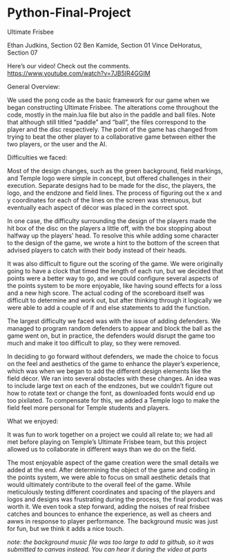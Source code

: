 # Python-Final-Project
Ultimate Frisbee

Ethan Judkins, Section 02
Ben Kamide, Section 01
Vince DeHoratus, Section 07 

Here’s our video! Check out the comments. https://www.youtube.com/watch?v=7JB5IR4GGIM 

General Overview: 
	
We used the pong code as the basic framework for our game when we began constructing Ultimate Frisbee. The alterations come throughout the code, mostly in the main.lua file but also in the paddle and ball files. Note that although still titled “paddle” and “ball”, the files correspond to the player and the disc respectively. The point of the game has changed from trying to beat the other player to a collaborative game between either the two players, or the user and the AI. 

Difficulties we faced:

Most of the design changes, such as the green background, field markings, and Temple logo were simple in concept, but offered challenges in their execution. Separate designs had to be made for the disc, the players, the logo, and the endzone and field lines. The process of figuring out the x and y coordinates for each of the lines on the screen was strenuous, but eventually each aspect of décor was placed in the correct spot. 

In one case, the difficulty surrounding the design of the players made the hit box of the disc on the players a little off, with the box stopping about halfway up the players’ head. To resolve this while adding some character to the design of the game, we wrote a hint to the bottom of the screen that advised players to catch with their body instead of their heads. 

It was also difficult to figure out the scoring of the game. We were originally going to have a clock that timed the length of each run, but we decided that points were a better way to go, and we could configure several aspects of the points system to be more enjoyable, like having sound effects for a loss and a new high score. The actual coding of the scoreboard itself was difficult to determine and work out, but after thinking through it logically we were able to add a couple of if and else statements to add the function.

The largest difficulty we faced was with the issue of adding defenders. We managed to program random defenders to appear and block the ball as the game went on, but in practice, the defenders would disrupt the game too much and make it too difficult to play, so they were removed. 

In deciding to go forward without defenders, we made the choice to focus on the feel and aesthetics of the game to enhance the player’s experience, which was when we began to add the different design elements like the field décor. We ran into several obstacles with these changes. An idea was to include large text on each of the endzones, but we couldn’t figure out how to rotate text or change the font, as downloaded fonts would end up too pixilated. To compensate for this, we added a Temple logo to make the field feel more personal for Temple students and players. 


What we enjoyed:

It was fun to work together on a project we could all relate to; we had all met before playing on Temple’s Ultimate Frisbee team, but this project allowed us to collaborate in different ways than we do on the field. 

The most enjoyable aspect of the game creation were the small details we added at the end. After determining the object of the game and coding in the points system, we were able to focus on small aesthetic details that would ultimately contribute to the overall feel of the game. While meticulously testing different coordinates and spacing of the players and logos and designs was frustrating during the process, the final product was worth it. We even took a step forward, adding the noises of real frisbee catches and bounces to enhance the experience, as well as cheers and awws in response to player performance. The background music was just for fun, but we think it adds a nice touch. 














*note: the background music file was too large to add to github, so it was submitted to canvas instead. You can hear it during the video at parts*
